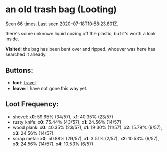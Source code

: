 # an old trash bag (Looting)

Seen 66 times. Last seen 2020-07-18T10:58:23.801Z.

there's some unknown liquid oozing off the plastic, but it's worth a look inside.

**Visited**: the bag has been bent over and ripped. whoever was here has searched it already.

## Buttons:

- **loot**: [travel](travel-travel.md)
- **leave**: I have not gone this way yet.

## Loot Frequency:

  - shovel: x**0**: 59.65% (34/57), x**1**: 40.35% (23/57)
  - rusty knife: x**0**: 75.44% (43/57), x**1**: 24.56% (14/57)
  - wood plank: x**0**: 40.35% (23/57), x**1**: 19.30% (11/57), x**2**: 15.79% (9/57), x**3**: 24.56% (14/57)
  - scrap metal: x**0**: 50.88% (29/57), x**1**: 3.51% (2/57), x**2**: 10.53% (6/57), x**3**: 24.56% (14/57), x**4**: 10.53% (6/57)